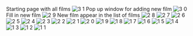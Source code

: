 Starting page with all films
![3 1](https://github.com/antonpshenai/WebCinema/assets/81904561/4548e732-0039-4c80-bae1-1ada43c46a13)
Pop up window for adding new film
![3 0](https://github.com/antonpshenai/WebCinema/assets/81904561/f69d484b-efd7-4692-8897-8a9760271043)
Fill in new film
![2 9](https://github.com/antonpshenai/WebCinema/assets/81904561/7d696ecf-554c-4819-a678-2e22368d7380)
New film appear in the list of films
![2 8](https://github.com/antonpshenai/WebCinema/assets/81904561/0f496a6c-5429-4e1f-bd0a-0172c15f7c83)
![2 7](https://github.com/antonpshenai/WebCinema/assets/81904561/c6a95312-d06a-4da0-bcef-e5bea366d3ac)
![2 6](https://github.com/antonpshenai/WebCinema/assets/81904561/d67725e4-f485-4236-adf2-ce7ee4c91842)
![2 5](https://github.com/antonpshenai/WebCinema/assets/81904561/ee037fc5-6f8f-413d-9790-d0b24ef43f08)
![2 4](https://github.com/antonpshenai/WebCinema/assets/81904561/64e78d63-5d41-45b6-b9ab-e3481cf08022)
![2 3](https://github.com/antonpshenai/WebCinema/assets/81904561/f76d92de-3a7b-484e-b177-d5ea108e06bb)
![2 2](https://github.com/antonpshenai/WebCinema/assets/81904561/b486c4d9-fcb3-49ff-9420-329eb42a902f)
![2 1](https://github.com/antonpshenai/WebCinema/assets/81904561/143c07b8-09f0-4a6f-b416-4a4010176707)
![2 0](https://github.com/antonpshenai/WebCinema/assets/81904561/8861e2a6-bd10-462c-98f0-cc98d1473b3c)
![1 9](https://github.com/antonpshenai/WebCinema/assets/81904561/84f80135-0dba-4862-a8e9-5e0134c3abdc)
![1 8](https://github.com/antonpshenai/WebCinema/assets/81904561/e6566b06-9f10-4cdb-8494-af8a44b35332)
![1 7](https://github.com/antonpshenai/WebCinema/assets/81904561/65a29dcc-6fb4-4d06-9e86-430fe1c1f62b)
![1 6](https://github.com/antonpshenai/WebCinema/assets/81904561/b59e6ea6-0ef8-432b-aefb-af746f2daf11)
![1 5](https://github.com/antonpshenai/WebCinema/assets/81904561/384dce17-852c-472a-99ba-3ad732bd6cdd)
![1 4](https://github.com/antonpshenai/WebCinema/assets/81904561/c63e5b52-ff62-42b0-8f1b-98863bdfdbd1)
![1 3](https://github.com/antonpshenai/WebCinema/assets/81904561/6af8238a-fb2e-4f55-9ac0-fbe76092fc9e)
![1 2](https://github.com/antonpshenai/WebCinema/assets/81904561/92918539-02d4-4ec7-b6bb-a2b2edd1a27c)
![1 1](https://github.com/antonpshenai/WebCinema/assets/81904561/ec6f9d74-d8d6-469e-b632-27ac949a828a)
